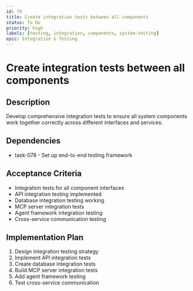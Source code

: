 ```yaml
---
id: 79
title: Create integration tests between all components
status: To Do
priority: high
labels: [testing, integration, components, system-testing]
epic: Integration & Testing
---
```


# Create integration tests between all components

## Description
Develop comprehensive integration tests to ensure all system components work together correctly across different interfaces and services.

## Dependencies
- task-078 - Set up end-to-end testing framework

## Acceptance Criteria
- Integration tests for all component interfaces
- API integration testing implemented
- Database integration testing working
- MCP server integration tests
- Agent framework integration testing
- Cross-service communication testing

## Implementation Plan
1. Design integration testing strategy
2. Implement API integration tests
3. Create database integration tests
4. Build MCP server integration tests
5. Add agent framework testing
6. Test cross-service communication